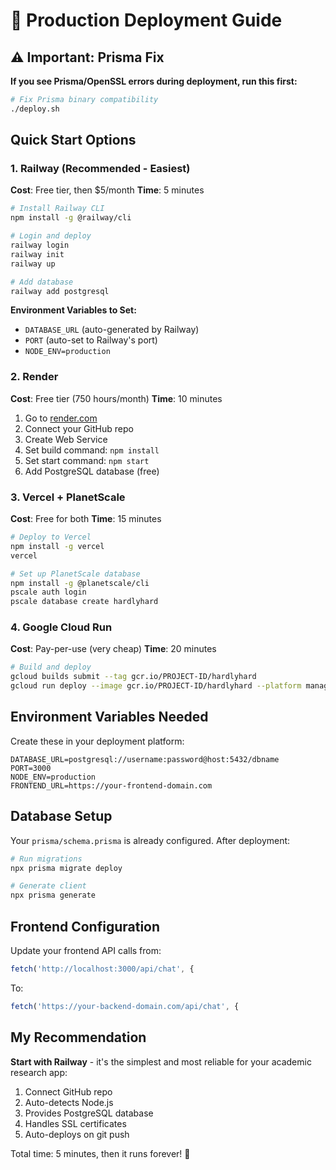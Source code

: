 # 🚀 Production Deployment Guide

## ⚠️ Important: Prisma Fix

**If you see Prisma/OpenSSL errors during deployment, run this first:**

```bash
# Fix Prisma binary compatibility
./deploy.sh
```

## Quick Start Options

### 1. Railway (Recommended - Easiest)
**Cost**: Free tier, then $5/month
**Time**: 5 minutes

```bash
# Install Railway CLI
npm install -g @railway/cli

# Login and deploy
railway login
railway init
railway up

# Add database
railway add postgresql
```

**Environment Variables to Set:**
- `DATABASE_URL` (auto-generated by Railway)
- `PORT` (auto-set to Railway's port)
- `NODE_ENV=production`

### 2. Render 
**Cost**: Free tier (750 hours/month)
**Time**: 10 minutes

1. Go to [render.com](https://render.com)
2. Connect your GitHub repo
3. Create Web Service
4. Set build command: `npm install`
5. Set start command: `npm start`
6. Add PostgreSQL database (free)

### 3. Vercel + PlanetScale
**Cost**: Free for both
**Time**: 15 minutes

```bash
# Deploy to Vercel
npm install -g vercel
vercel

# Set up PlanetScale database
npm install -g @planetscale/cli
pscale auth login
pscale database create hardlyhard
```

### 4. Google Cloud Run
**Cost**: Pay-per-use (very cheap)
**Time**: 20 minutes

```bash
# Build and deploy
gcloud builds submit --tag gcr.io/PROJECT-ID/hardlyhard
gcloud run deploy --image gcr.io/PROJECT-ID/hardlyhard --platform managed
```

## Environment Variables Needed

Create these in your deployment platform:

```
DATABASE_URL=postgresql://username:password@host:5432/dbname
PORT=3000
NODE_ENV=production
FRONTEND_URL=https://your-frontend-domain.com
```

## Database Setup

Your `prisma/schema.prisma` is already configured. After deployment:

```bash
# Run migrations
npx prisma migrate deploy

# Generate client
npx prisma generate
```

## Frontend Configuration

Update your frontend API calls from:
```javascript
fetch('http://localhost:3000/api/chat', {
```

To:
```javascript
fetch('https://your-backend-domain.com/api/chat', {
```

## My Recommendation

**Start with Railway** - it's the simplest and most reliable for your academic research app:

1. Connect GitHub repo
2. Auto-detects Node.js
3. Provides PostgreSQL database
4. Handles SSL certificates
5. Auto-deploys on git push

Total time: 5 minutes, then it runs forever! 🎉 